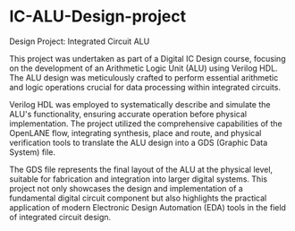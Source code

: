 # IC-ALU-Design-project
Design Project: Integrated Circuit ALU

This project was undertaken as part of a Digital IC Design course, focusing on the development of an Arithmetic Logic Unit (ALU) using Verilog HDL. The ALU design was meticulously crafted to perform essential arithmetic and logic operations crucial for data processing within integrated circuits.

Verilog HDL was employed to systematically describe and simulate the ALU's functionality, ensuring accurate operation before physical implementation. The project utilized the comprehensive capabilities of the OpenLANE flow, integrating synthesis, place and route, and physical verification tools to translate the ALU design into a GDS (Graphic Data System) file.

The GDS file represents the final layout of the ALU at the physical level, suitable for fabrication and integration into larger digital systems. This project not only showcases the design and implementation of a fundamental digital circuit component but also highlights the practical application of modern Electronic Design Automation (EDA) tools in the field of integrated circuit design.
